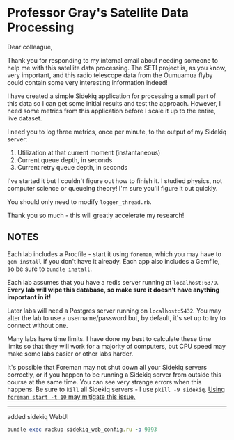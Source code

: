 # Professor Gray's Satellite Data Processing

Dear colleague,

Thank you for responding to my internal email about needing someone to help me with this satellite data processing. The SETI project is, as you know, very important, and this radio telescope data from the Oumuamua flyby could contain some very interesting information indeed!

I have created a simple Sidekiq application for processing a small part of this data so I can get some initial results and test the approach. However, I need some metrics from this application before I scale it up to the entire, live dataset.

I need you to log three metrics, once per minute, to the output of my Sidekiq server:

1. Utilization at that current moment (instantaneous)
2. Current queue depth, in seconds
3. Current retry queue depth, in seconds

I've started it but I couldn't figure out how to finish it. I studied physics, not computer science or queueing theory! I'm sure you'll figure it out quickly.

You should only need to modify `logger_thread.rb`.

Thank you so much - this will greatly accelerate my research!

## NOTES

Each lab includes a Procfile - start it using `foreman`, which you may have to `gem install` if you don't have it already. Each app also includes a Gemfile, so be sure to `bundle install`.

Each lab assumes that you have a redis server running at `localhost:6379`. **Every lab will wipe this database, so make sure it doesn't have anything important in it!**

Later labs will need a Postgres server running on `localhost:5432`. You may alter the lab to use a username/password but, by default, it's set up to try to connect without one.

Many labs have time limits. I have done my best to calculate these time limits so that they will work for a majority of computers, but CPU speed may make some labs easier or other labs harder.

It's possible that Foreman may not shut down all your Sidekiq servers correctly, or if you happen to be running a Sidekiq server from outside this course at the same time. You can see very strange errors when this happens. Be sure to `kill` all Sidekiq servers - I use `pkill -9 sidekiq`. [Using `foreman start -t 10` may mitigate this issue.](https://github.com/mperham/sidekiq/issues/2312)

----

added sidekiq WebUI

```ruby
bundle exec rackup sidekiq_web_config.ru -p 9393
```
